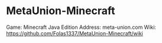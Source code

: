 # MetaUnion-Minecraft
Game: Minecraft Java Edition
Address: meta-union.com
Wiki: https://github.com/Folas1337/MetaUnion-Minecraft/wiki
